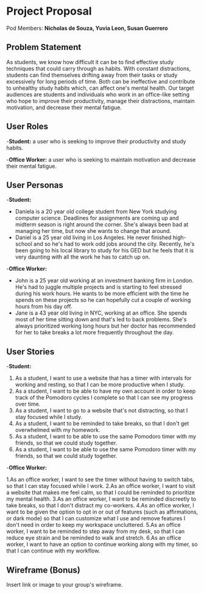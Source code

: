 # Project Proposal

Pod Members: **Nicholas de Souza, Yuvia Leon, Susan Guerrero**

## Problem Statement

As students, we know how difficult it can be to find effective study techniques that could carry through as habits. With constant distractions, students can find themselves drifting away from their tasks or study excessively for long periods of time. Both can be ineffective and contribute to unhealthy study habits which, can affect one's mental health. Our target audiences are students and individuals who work in an office-like setting who hope to improve their productivity, manage their distractions, maintain motivation, and decrease their mental fatigue.

## User Roles

-**Student:** a user who is seeking to improve their productivity and study habits.

-**Office Worker:** a user who is seeking to maintain motivation and decrease their mental fatigue.

## User Personas

-**Student:** 
  - Daniela is a 20 year old college student from New York studying computer science. Deadlines for assignments are coming up and midterm season is right around the corner. She's always been bad at managing her time, but now she wants to change that around.
  - Daniel is a 25 year old living in Los Angeles. He never finished high-school and so he's had to work odd jobs around the city. Recently, he's been going to his local library to study for his GED but he feels that it is very daunting with all the work he has to catch up on. 
  
-**Office Worker:** 
  - John is a 25 year old working at an investment banking firm in London. He's had to juggle multiple projects and is starting to feel stressed during his work hours. He wants to be more efficient with the time he spends on these projects so he can hopefully cut a couple of working hours from his day off.
  - Jane is a 43 year old living in NYC, working at an office. She spends most of her time sitting down and that's led to back problems. She's always prioritized working long hours but her doctor has recommended for her to take breaks a lot more frequently throughout the day. 

## User Stories

-**Student:** 

1. As a student, I want to use a website that has a timer with intervals for working and resting, so that I can be more productive when I study. 
2. As a student, I want to be able to have my own account in order to keep track of the Pomodoro cycles I complete so that I can see my progress over time. 
3. As a student, I want to go to a website that's not distracting, so that I stay focused while I study.
4. As a student, I want to be reminded to take breaks, so that I don't get overwhelmed with my homework. 
5. As a student, I want to be able to use the same Pomodoro timer with my friends, so that we could study together.
6. As a student, I want to be able to use the same Pomodoro timer with my friends, so that we could study together.

-**Office Worker:** 

1.As an office worker, I want to see the timer without having to switch tabs, so that I can stay focused while I work. 
2.As an office worker, I want to visit a website that makes me feel calm, so that I could be reminded to prioritize my mental health.
3.As an office worker, I want to be reminded discreetly to take breaks, so that I don't distract my co-workers. 
4.As an office worker, I want to be given the option to opt in or out of features (such as affirmations, or dark mode) so that I can customize what I use and remove features I don't need in order to keep my workspace uncluttered. 
5.As an office worker, I want to be reminded to step away from my desk, so that I can reduce eye strain and be reminded to walk and stretch. 
6.As an office worker, I want to have an option to continue working along with my timer, so that I can continue with my workflow. 


## Wireframe (Bonus)

Insert link or image to your group's wireframe. 
